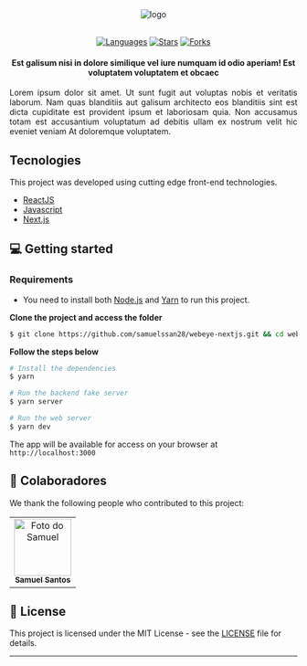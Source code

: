 <div align="center">
  <img src="https://user-images.githubusercontent.com/42661697/138454610-e776efff-65c5-455d-959e-d0847a251049.png" alt="logo">

  <br/>
   <br/>

[![Languages](https://img.shields.io/github/languages/count/samuelssan28/webeye-nextjs?color=%23004AAD&style=flat-square)](#)
[![Stars](https://img.shields.io/github/stars/samuelssan28/webeye-nextjs?color=004AAD&style=flat-square)](https://github.com/samuelssan28/webeye-nextjs/stargazers)
[![Forks](https://img.shields.io/github/forks/samuelssan28/webeye-nextjs?color=004AAD&style=flat-square)](https://github.com/samuelssan28/webeye-nextjs/forks)
  
</div>

<h4 align="center">
 Est galisum nisi in dolore similique vel iure numquam id odio aperiam! Est voluptatem voluptatem et obcaec
</h4>

<p align="justify">
 Lorem ipsum dolor sit amet. Ut sunt fugit aut voluptas nobis et veritatis laborum. Nam quas blanditiis aut galisum architecto eos blanditiis sint est dicta cupiditate est provident ipsum et laboriosam quia. Non accusamus totam est accusantium voluptatum ad debitis ullam ex nostrum velit hic eveniet veniam At doloremque voluptatem.

## Tecnologies
This project was developed using cutting edge front-end technologies.

- [ReactJS](https://reactjs.org/)
- [Javascript](https://www.typescriptlang.org/)
- [Next.js](https://nextjs.org/)

## 💻 Getting started

### Requirements

- You need to install both [Node.js](https://nodejs.org/en/download/) and [Yarn](https://yarnpkg.com/) to run this project.

**Clone the project and access the folder**

```bash
$ git clone https://github.com/samuelssan28/webeye-nextjs.git && cd webeye-nextjs
```

**Follow the steps below**

```bash
# Install the dependencies
$ yarn

# Run the backend fake server
$ yarn server

# Run the web server
$ yarn dev
```

The app will be available for access on your browser at `http://localhost:3000`

## 🤝 Colaboradores

We thank the following people who contributed to this project:

<table>  
    <td align="center">
      <a href="#">
        <img src="https://avatars.githubusercontent.com/u/42661697?v=4" width="100px;" alt="Foto do Samuel"/><br>
        <sub>
          <b>Samuel Santos</b>
        </sub>
      </a>
    </td>
  </tr>
</table>

## 📝 License

This project is licensed under the MIT License - see the [LICENSE](LICENSE) file for details.

---
